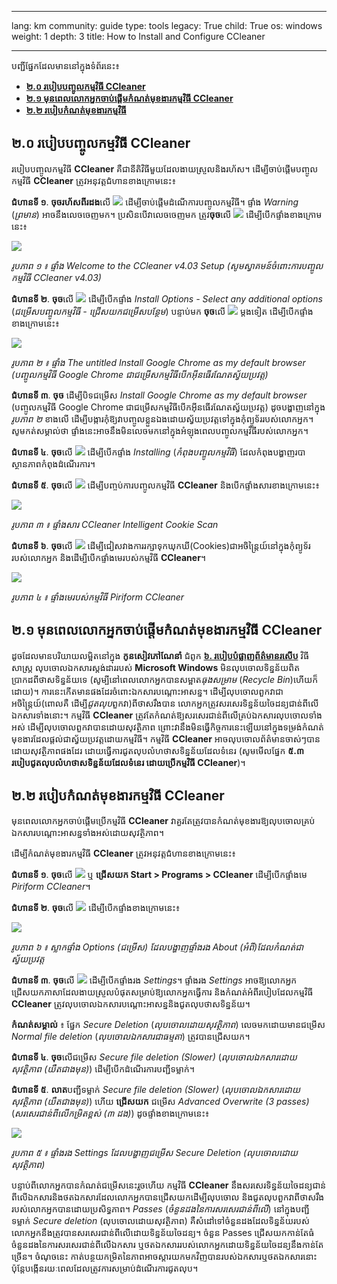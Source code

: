 

---

lang: km
community: guide
type: tools
legacy: True
child: True
os: windows
weight: 1
depth: 3
title: How to Install and Configure CCleaner

---

បញ្ជីផ្នែកដែលមាននៅក្នុងទំព័រនេះ៖  

- [**២.០ របៀបបញ្ចូលកម្មវិធី CCleaner**](#2.0)
- [**២.១ មុនពេលលោកអ្នកចាប់ផ្តើមកំណត់មុខងារកម្មវិធី CCleaner**](#2.1)
- [**២.២ របៀបកំណត់មុខងារកម្មវិធី**](#2.3)


<a name="2.0"></a>
## ២.០ របៀបបញ្ចូលកម្មវិធី CCleaner ##

របៀបបញ្ចូលកម្មវិធី **CCleaner** គឺជានីតិវិធីមួយដែលងាយស្រួលនិងរហ័ស។ ដើម្បីចាប់ផ្តើមបញ្ចូលកម្មវិធី **CCleaner** ត្រូវអនុវត្តជំហានខាងក្រោមនេះ៖

**ជំហានទី ១**. **ចុចរហ័សពីរដង**លើ ![](/sbox/screen/ccleaner-en-1/01.png) ដើម្បីចាប់ផ្តើមដំណើការបញ្ចូលកម្មវិធី។ ផ្ទាំង *Warning*  (*ព្រមាន*) អាចនឹងលេចចេញមក។ ប្រសិនបើវាលេចចេញមក ត្រូវ**ចុច**លើ ![](/sbox/screen/ccleaner-en-1/25.png) ដើម្បីបើកផ្ទាំងខាងក្រោមនេះ៖

![](/sbox/screen/ccleaner-en-1/03.png)

*រូបភាព ១ ៖ ផ្ទាំង Welcome to the CCleaner v4.03 Setup (សូមស្វាគមន៍ចំពោះការបញ្ចូលកម្មវិធី CCleaner v4.03)*

**ជំហានទី ២**. **ចុច**លើ ![](/sbox/screen/ccleaner-en-1/05.png) ដើម្បីបើកផ្ទាំង *Install Options - Select any additional options* (*ជម្រើសបញ្ចូលកម្មវិធី - ជ្រើសយកជម្រើសបន្ថែម*) បន្ទាប់មក **ចុច**លើ ![](/sbox/screen/ccleaner-en-1/05.png) ម្តងទៀត ដើម្បីបើកផ្ទាំងខាងក្រោមនេះ៖

![](/sbox/screen/ccleaner-en-1/07.png)

*រូបភាព ២ ៖ ផ្ទាំង The untitled Install Google Chrome as my default browser (បញ្ចូលកម្មវិធី Google Chrome ជាជម្រើសកម្មវិធីបើកអ៊ីនធើរណែតស្វ័យប្រវត្ត)*

**ជំហានទី ៣**. **ចុច** ដើម្បីបិទជម្រើស *Install Google Chrome as my default browser* (បញ្ចូលកម្មវិធី Google Chrome ជាជម្រើសកម្មវិធីបើកអ៊ីនធើរណែតស្វ័យប្រវត្ត) ដូចបង្ហាញនៅក្នុង *រូបភាព ២* ខាងលើ ដើម្បីបង្ការកុំឱ្យវាបញ្ចូលខ្លួនឯងដោយស្វ័យប្រវត្តទៅក្នុងកុំព្យូទ័ររបស់លោកអ្នក។ សូមកត់សម្គាល់ថា ផ្ទាំងនេះអាចនឹងមិនលេចមកនៅក្នុងអំឡុងពេលបញ្ចូលកម្មវិធីរបស់លោកអ្នក។

**ជំហានទី ៤**. **ចុច**លើ ![](/sbox/screen/ccleaner-en-1/08.png) ដើម្បីបើកផ្ទាំង *Installing* (*កំពុងបញ្ចូលកម្មវិធី*) ដែលកំពុងបង្ហាញរបាស្ថានភាពកំពុងដំណើរការ។

**ជំហានទី ៥**. **ចុច**លើ ![](/sbox/screen/ccleaner-en-1/09.png) ដើម្បីបញ្ចប់ការបញ្ចូលកម្មវិធី **CCleaner** និងបើកផ្ទាំងសារខាងក្រោមនេះ៖

![](/sbox/screen/ccleaner-en-1/10.png)

*រូបភាព ៣ ៖ ផ្ទាំងសារ CCleaner Intelligent Cookie Scan*

**ជំហានទី ៦**. **ចុច**លើ ![](/sbox/screen/ccleaner-en-1/11.png) ដើម្បីជៀសវាងការរក្សាទុកឃុកឃី(Cookies)ជាអចិន្ត្រៃយ៍នៅក្នុងកុំព្យូទ័ររបស់លោកអ្នក និងដើម្បីបើកផ្ទាំងមេរបស់កម្មវិធី **CCleaner**។

![](/sbox/screen/ccleaner-en-1/12.png)

*រូបភាព ៤ ៖ ផ្ទាំងមេរបស់កម្មវិធី Piriform CCleaner*

<a name="2.1"></a>
## ២.១ មុនពេលលោកអ្នកចាប់ផ្តើមកំណត់មុខងារកម្មវិធី CCleaner ##

ដូចដែលមានបរិយាយលម្អិតនៅក្នុង **កូនសៀវភៅណែនាំ** ជំពូក [**៦. របៀបបំផ្លាញព័ត៌មានរសើប**](/km/chapter-6) វិធីសាស្ត្រ លុបចោលឯកសារស្តង់ដាររបស់ **Microsoft Windows** មិនលុបចោលទិន្នន័យពិតប្រាកដពីថាសទិន្នន័យទេ (សូម្បីនៅពេលលោកអ្នកបានសម្អាត*ធុងសម្រាម* (*Recycle Bin*)ហើយក៏ដោយ)។ ការនេះកើតមានផងដែរចំពោះឯកសារបណ្តោះអាសន្ន។ ដើម្បីលុបចោលពួកវាជាអចិន្ត្រៃយ៍(ពោលគឺ ដើម្បី*ជូតលុប*ពួកវា)ពីថាសរឹងបាន  លោកអ្នកត្រូវសរសេរទិន្នន័យចៃដន្យជាន់ពីលើឯកសារទាំងនោះ។ កម្មវិធី **CCleaner** ត្រូវតែកំណត់ឱ្យសរសេរជាន់ពីលើគ្រប់ឯកសារលុបចោលទាំងអស់ ដើម្បីលុបចោលពួកវាបានដោយសុវត្ថិភាព ព្រោះវានឹងមិនធ្វើកិច្ចការនេះឡើយនៅក្នុងទម្រង់កំណត់មុខងារដែលផ្តល់ជាស្វ័យប្រវត្តដោយកម្មវិធី។ កម្មវិធី **CCleaner** អាចលុបចោលព័ត៌មានចាស់ៗបានដោយសុវត្ថិភាពផងដែរ ដោយធ្វើការជូតលុបលំហថាសទិន្នន័យដែលទំនេរ  (សូមមើលផ្នែក **៥.៣ របៀបជូតលុបលំហថាសទិន្នន័យដែលទំនេរ ដោយប្រើកម្មវិធី CCleaner**)។

<a name="2.2"></a>
## ២.២ របៀបកំណត់មុខងារកម្មវិធី CCleaner ##

មុនពេលលោកអ្នកចាប់ផ្តើមប្រើកម្មវិធី **CCleaner**  វាគួរតែត្រូវបានកំណត់មុខងារឱ្យលុបចោលគ្រប់ឯកសារបណ្តោះអាសន្នទាំងអស់ដោយសុវត្ថិភាព។

 ដើម្បីកំណត់មុខងារកម្មវិធី **CCleaner** ត្រូវអនុវត្តជំហានខាងក្រោមនេះ៖

**ជំហានទី ១**. **ចុច**លើ ![](/sbox/screen/ccleaner-en-1/13.png) ឬ **ជ្រើសយក Start > Programs > CCleaner** ដើម្បីបើកផ្ទាំងមេ *Piriform CCleaner*។

**ជំហានទី ២**. **ចុច**លើ ![](/sbox/screen/ccleaner-en-1/14.png) ដើម្បីបើកផ្ទាំងខាងក្រោមនេះ៖

![](/sbox/screen/ccleaner-en-1/15.png)

*រូបភាព ៦ ៖ ស្លាកផ្ទាំង Options (ជម្រើស) ដែលបង្ហាញផ្ទាំងរង About (អំពី)ដែលកំណត់ជាស្វ័យប្រវត្ត*

**ជំហានទី ៣**. **ចុច**លើ ![](/sbox/screen/ccleaner-en-1/16.png) ដើម្បីបើកផ្ទាំងរង *Settings*។ ផ្ទាំងរង *Settings* អាចឱ្យលោកអ្នកជ្រើសយកភាសាដែលងាយស្រួលបំផុតសម្រាប់ឱ្យលោកអ្នកធ្វើការ និងកំណត់អំពីរបៀបដែលកម្មវិធី **CCleaner** ត្រូវលុបចោលឯកសារបណ្តោះអាសន្ននិងជូតលុបថាសទិន្នន័យ។ 

**កំណត់សម្គាល់** ៖ ផ្នែក *Secure Deletion* (*លុបចោលដោយសុវត្ថិភាព*) លេចមកដោយមានជម្រើស *Normal file deletion* (*លុបចោលឯកសារជាធម្មតា*) ត្រូវបានជ្រើសយក។

**ជំហានទី ៤**. **ចុច**លើជម្រើស *Secure file deletion (Slower)* (*លុបចោលឯកសារដោយសុវត្ថិភាព (យឺតជាងមុន)*) ដើម្បីបើកដំណើរការបញ្ជីទម្លាក់។ 

**ជំហានទី ៥**. **លាត**បញ្ជីទម្លាក់ *Secure file deletion (Slower)* (*លុបចោលឯកសារដោយសុវត្ថិភាព (យឺតជាងមុន)*)  ហើយ **ជ្រើសយក** ជម្រើស *Advanced Overwrite (3 passes)* (*សរសេរជាន់ពីលើកម្រិតខ្ពស់ (៣ ដង)*) ដូចផ្ទាំងខាងក្រោមនេះ៖

![](/sbox/screen/ccleaner-en-1/17.png)

*រូបភាព ៥ ៖ ផ្ទាំងរង Settings ដែលបង្ហាញជម្រើស Secure Deletion (លុបចោលដោយសុវត្ថិភាព)*

បន្ទាប់ពីលោកអ្នកបានកំណត់ជម្រើសនេះរួចហើយ   កម្មវិធី **CCleaner** នឹងសរសេរទិន្នន័យចៃដន្យជាន់ពីលើឯកសារនិងថតឯកសារដែលលោកអ្នកបានជ្រើសយកដើម្បីលុបចោល និងជូតលុបពួកវាពីថាសរឹងរបស់លោកអ្នកបានដោយប្រសិទ្ធភាព។  *Passes* (*ចំនួនដងនៃការសរសេរជាន់ពីលើ*) នៅក្នុងបញ្ជីទម្លាក់ *Secure deletion* (លុបចោលដោយសុវត្ថិភាព)  គឺសំដៅទៅចំនួនដងដែលទិន្នន័យរបស់លោកអ្នកនឹងត្រូវបានសរសេរជាន់ពីលើដោយទិន្នន័យចៃដន្យ។ ចំនួន Passes ជ្រើសយកកាន់តែធំ  ចំនួនដងនៃការសរសេរជាន់ពីលើឯកសារ ឬថតឯកសាររបស់លោកអ្នកដោយទិន្នន័យចៃដន្យនឹងកាន់តែច្រើន។ ចំណុចនេះ កាត់បន្ថយកម្រិតនៃភាពអាចស្តារយកមកវិញបានរបស់ឯកសារឬថតឯកសារនោះ  ប៉ុន្តែបង្កើនរយៈពេលដែលត្រូវការសម្រាប់ដំណើរការជូតលុប។



